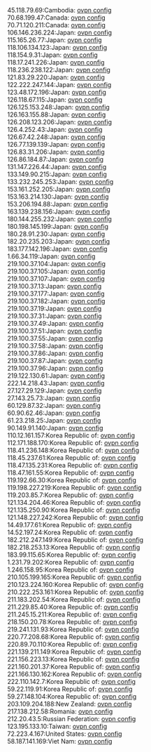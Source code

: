 45.118.79.69:Cambodia: [ovpn config](vpn/45_118_79_69.ovpn)  
70.68.199.47:Canada: [ovpn config](vpn/70_68_199_47.ovpn)  
70.71.120.211:Canada: [ovpn config](vpn/70_71_120_211.ovpn)  
106.146.236.224:Japan: [ovpn config](vpn/106_146_236_224.ovpn)  
115.165.26.77:Japan: [ovpn config](vpn/115_165_26_77.ovpn)  
118.106.134.123:Japan: [ovpn config](vpn/118_106_134_123.ovpn)  
118.154.9.31:Japan: [ovpn config](vpn/118_154_9_31.ovpn)  
118.17.241.226:Japan: [ovpn config](vpn/118_17_241_226.ovpn)  
118.236.238.122:Japan: [ovpn config](vpn/118_236_238_122.ovpn)  
121.83.29.220:Japan: [ovpn config](vpn/121_83_29_220.ovpn)  
122.222.247.144:Japan: [ovpn config](vpn/122_222_247_144.ovpn)  
123.48.172.196:Japan: [ovpn config](vpn/123_48_172_196.ovpn)  
126.118.67.115:Japan: [ovpn config](vpn/126_118_67_115.ovpn)  
126.125.153.248:Japan: [ovpn config](vpn/126_125_153_248.ovpn)  
126.163.155.88:Japan: [ovpn config](vpn/126_163_155_88.ovpn)  
126.208.123.206:Japan: [ovpn config](vpn/126_208_123_206.ovpn)  
126.4.252.43:Japan: [ovpn config](vpn/126_4_252_43.ovpn)  
126.67.42.248:Japan: [ovpn config](vpn/126_67_42_248.ovpn)  
126.77.139.139:Japan: [ovpn config](vpn/126_77_139_139.ovpn)  
126.83.31.206:Japan: [ovpn config](vpn/126_83_31_206.ovpn)  
126.86.184.87:Japan: [ovpn config](vpn/126_86_184_87.ovpn)  
131.147.226.44:Japan: [ovpn config](vpn/131_147_226_44.ovpn)  
133.149.90.215:Japan: [ovpn config](vpn/133_149_90_215.ovpn)  
133.232.245.253:Japan: [ovpn config](vpn/133_232_245_253.ovpn)  
153.161.252.205:Japan: [ovpn config](vpn/153_161_252_205.ovpn)  
153.163.214.130:Japan: [ovpn config](vpn/153_163_214_130.ovpn)  
153.206.194.88:Japan: [ovpn config](vpn/153_206_194_88.ovpn)  
163.139.238.156:Japan: [ovpn config](vpn/163_139_238_156.ovpn)  
180.144.255.232:Japan: [ovpn config](vpn/180_144_255_232.ovpn)  
180.198.145.199:Japan: [ovpn config](vpn/180_198_145_199.ovpn)  
180.28.91.230:Japan: [ovpn config](vpn/180_28_91_230.ovpn)  
182.20.235.203:Japan: [ovpn config](vpn/182_20_235_203.ovpn)  
183.177.142.196:Japan: [ovpn config](vpn/183_177_142_196.ovpn)  
1.66.34.119:Japan: [ovpn config](vpn/1_66_34_119.ovpn)  
219.100.37.104:Japan: [ovpn config](vpn/219_100_37_104.ovpn)  
219.100.37.105:Japan: [ovpn config](vpn/219_100_37_105.ovpn)  
219.100.37.107:Japan: [ovpn config](vpn/219_100_37_107.ovpn)  
219.100.37.13:Japan: [ovpn config](vpn/219_100_37_13.ovpn)  
219.100.37.177:Japan: [ovpn config](vpn/219_100_37_177.ovpn)  
219.100.37.182:Japan: [ovpn config](vpn/219_100_37_182.ovpn)  
219.100.37.19:Japan: [ovpn config](vpn/219_100_37_19.ovpn)  
219.100.37.31:Japan: [ovpn config](vpn/219_100_37_31.ovpn)  
219.100.37.49:Japan: [ovpn config](vpn/219_100_37_49.ovpn)  
219.100.37.51:Japan: [ovpn config](vpn/219_100_37_51.ovpn)  
219.100.37.55:Japan: [ovpn config](vpn/219_100_37_55.ovpn)  
219.100.37.58:Japan: [ovpn config](vpn/219_100_37_58.ovpn)  
219.100.37.86:Japan: [ovpn config](vpn/219_100_37_86.ovpn)  
219.100.37.87:Japan: [ovpn config](vpn/219_100_37_87.ovpn)  
219.100.37.96:Japan: [ovpn config](vpn/219_100_37_96.ovpn)  
219.122.130.61:Japan: [ovpn config](vpn/219_122_130_61.ovpn)  
222.14.218.43:Japan: [ovpn config](vpn/222_14_218_43.ovpn)  
27.127.29.129:Japan: [ovpn config](vpn/27_127_29_129.ovpn)  
27.143.25.73:Japan: [ovpn config](vpn/27_143_25_73.ovpn)  
60.129.87.32:Japan: [ovpn config](vpn/60_129_87_32.ovpn)  
60.90.62.46:Japan: [ovpn config](vpn/60_90_62_46.ovpn)  
61.23.218.25:Japan: [ovpn config](vpn/61_23_218_25.ovpn)  
90.149.91.140:Japan: [ovpn config](vpn/90_149_91_140.ovpn)  
110.12.161.157:Korea Republic of: [ovpn config](vpn/110_12_161_157.ovpn)  
112.171.188.170:Korea Republic of: [ovpn config](vpn/112_171_188_170.ovpn)  
118.41.236.148:Korea Republic of: [ovpn config](vpn/118_41_236_148.ovpn)  
118.45.237.61:Korea Republic of: [ovpn config](vpn/118_45_237_61.ovpn)  
118.47.135.231:Korea Republic of: [ovpn config](vpn/118_47_135_231.ovpn)  
118.47.161.55:Korea Republic of: [ovpn config](vpn/118_47_161_55.ovpn)  
119.192.66.30:Korea Republic of: [ovpn config](vpn/119_192_66_30.ovpn)  
119.198.227.219:Korea Republic of: [ovpn config](vpn/119_198_227_219.ovpn)  
119.203.85.7:Korea Republic of: [ovpn config](vpn/119_203_85_7.ovpn)  
121.134.204.46:Korea Republic of: [ovpn config](vpn/121_134_204_46.ovpn)  
121.135.250.90:Korea Republic of: [ovpn config](vpn/121_135_250_90.ovpn)  
121.148.227.242:Korea Republic of: [ovpn config](vpn/121_148_227_242.ovpn)  
14.49.177.61:Korea Republic of: [ovpn config](vpn/14_49_177_61.ovpn)  
14.52.197.24:Korea Republic of: [ovpn config](vpn/14_52_197_24.ovpn)  
182.212.247.149:Korea Republic of: [ovpn config](vpn/182_212_247_149.ovpn)  
182.218.253.13:Korea Republic of: [ovpn config](vpn/182_218_253_13.ovpn)  
183.99.115.65:Korea Republic of: [ovpn config](vpn/183_99_115_65.ovpn)  
1.231.79.202:Korea Republic of: [ovpn config](vpn/1_231_79_202.ovpn)  
1.246.158.95:Korea Republic of: [ovpn config](vpn/1_246_158_95.ovpn)  
210.105.199.165:Korea Republic of: [ovpn config](vpn/210_105_199_165.ovpn)  
210.123.224.160:Korea Republic of: [ovpn config](vpn/210_123_224_160.ovpn)  
210.222.253.161:Korea Republic of: [ovpn config](vpn/210_222_253_161.ovpn)  
211.183.202.54:Korea Republic of: [ovpn config](vpn/211_183_202_54.ovpn)  
211.229.85.40:Korea Republic of: [ovpn config](vpn/211_229_85_40.ovpn)  
211.245.15.211:Korea Republic of: [ovpn config](vpn/211_245_15_211.ovpn)  
218.150.20.78:Korea Republic of: [ovpn config](vpn/218_150_20_78.ovpn)  
219.241.131.93:Korea Republic of: [ovpn config](vpn/219_241_131_93.ovpn)  
220.77.208.68:Korea Republic of: [ovpn config](vpn/220_77_208_68.ovpn)  
220.89.70.110:Korea Republic of: [ovpn config](vpn/220_89_70_110.ovpn)  
221.139.211.149:Korea Republic of: [ovpn config](vpn/221_139_211_149.ovpn)  
221.156.223.13:Korea Republic of: [ovpn config](vpn/221_156_223_13.ovpn)  
221.160.201.37:Korea Republic of: [ovpn config](vpn/221_160_201_37.ovpn)  
221.166.130.162:Korea Republic of: [ovpn config](vpn/221_166_130_162.ovpn)  
222.110.142.7:Korea Republic of: [ovpn config](vpn/222_110_142_7.ovpn)  
59.22.119.91:Korea Republic of: [ovpn config](vpn/59_22_119_91.ovpn)  
59.27.148.104:Korea Republic of: [ovpn config](vpn/59_27_148_104.ovpn)  
203.109.204.188:New Zealand: [ovpn config](vpn/203_109_204_188.ovpn)  
217.138.212.58:Romania: [ovpn config](vpn/217_138_212_58.ovpn)  
212.20.43.5:Russian Federation: [ovpn config](vpn/212_20_43_5.ovpn)  
123.195.133.10:Taiwan: [ovpn config](vpn/123_195_133_10.ovpn)  
72.223.4.167:United States: [ovpn config](vpn/72_223_4_167.ovpn)  
58.187.141.169:Viet Nam: [ovpn config](vpn/58_187_141_169.ovpn)  
